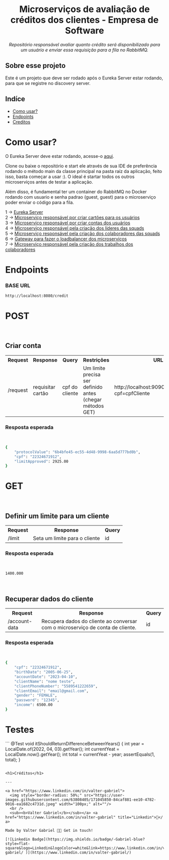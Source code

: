 <h1 align="center">Microserviços de avaliação de créditos dos clientes - Empresa de Software</h1>
<p align="center"><i>Repositório responsável avaliar quanto crédito será disponibilizado para um usuário e enviar essa requisição para a fila no RabbitMQ.</i></p>

##  Sobre esse projeto
Este é um projeto que deve ser rodado após o Eureka Server estar rodando, para que se registre no discovery server.


## Indíce
<!--ts-->
   * [Como usar?](#como-usar)
   * [Endpoints](#endpoints)
   * [Creditos](#creditos)
<!--te-->
  
<h1>Como usar?</h1>
<p>O Eureka Server deve estar rodando, acesse-o <a href="https://github.com/ValterGabriell/bank-system-eureka-server">aqui</a>.</br>
<p>Clone ou baixe o repositório e start ele através de sua IDE de preferência rodando o método main da classe principal na pasta raíz da aplicação, feito isso, basta começar a usar :). O ideal é startar todos os outros microserviços antes de testar a aplicação.</p>
<p>Além disso, é fundamental ter um container do RabbitMQ no Docker rodando com usuario e senha padrao (guest, guest) para o microserviço poder enviar o código para a fila.</p>

1 -> <a href="https://github.com/ValterGabriell/bank-system-eureka-server">Eureka Server</a></br>
2 -> <a href="https://github.com/ValterGabriell/bank-system-mscards">Microserviço responsável por criar cartões para os usuários</a></br>
3 -> <a href="https://github.com/ValterGabriell/bank-system-msaccount">Microserviço responsável por criar contas dos usuários</a></br>
4 -> <a href="https://github.com/ValterGabriell/software-company-mslead">Microserviço responsável pela criação dos líderes das squads</a></br>
5 -> <a href="https://github.com/ValterGabriell/software-company-mscolaborators">Microserviço responsável pela criação dos colaboradores das squads</a></br>
6 -> <a href="https://github.com/ValterGabriell/bank-system-gateway">Gateway para fazer o loadbalancer dos microserviços</a></br>
7 -> <a href="https://github.com/ValterGabriell/software-company-msjobs">Microserviço responsável pela criação dos trabalhos dos colaboradores</a></br>

  
<h1>Endpoints</h1>
<h3>BASE URL</h3>

```bash
http://localhost:8080/credit
``` 
<h1>POST</h1></br>

<h2>Criar conta</h2>

<table>
  <tr>
    <th>Request</th>
    <th>Response</th>
    <th>Query</th>
    <th>Restrições</th>
    <th>URL</th>
  </tr>
  <tr>
    <td>/request</td>
    <td>requisitar cartão</td>
    <td>cpf do cliente</td>
    <td>Um limite precisa ser definido antes (chegar métodos GET)</td>
    <td>http://localhost:9090/credit/request?cpf=cpfCliente</td>
    
  </tr>
</table>
<h3>Resposta esperada</h3></br>

```bash
{
	"protocolValue": "6b4bfe45-ec55-4d48-9998-6aa5d777bd0b",
	"cpf": "22324671912",
	"limitApproved": 2925.00
}
```

<h1>GET</h1></br>


<h2>Definir um limite para um cliente</h2>
<table>
  <tr>
    <th>Request</th>
    <th>Response</th>
    <th>Query</th>
  </tr>
  <tr>
    <td>/limit</td>
    <td>Seta um limite para o cliente</td>
    <td>id</td>
  </tr>
</table>



<h3>Resposta esperada</h3></br>

```bash
1400.000
```

</br>
<h2>Recuperar dados do cliente</h2>
<table>
  <tr>
    <th>Request</th>
    <th>Response</th>
    <th>Query</th>
  </tr>
  <tr>
    <td>/account-data</td>
    <td>Recupera dados do cliente ao conversar com o microserviço de conta de cliente.</td>
    <td>id</td>
  </tr>
</table>



<h3>Resposta esperada</h3></br>

```bash
{
	"cpf": "22324671912",
	"birthDate": "2005-06-25",
	"accountDate": "2023-04-10",
	"clientName": "nome teste",
	"clientPhoneNumber": "5589541222659",
	"clientEmail": "email@gmail.com",
	"gender": "FEMALE",
	"password": "12345",
	"income": 6500.00
}
```

<h1>Testes</h1>
```
 @Test
    void itShouldReturnDifferenceBetweenYears() {
        int year = LocalDate.of(2022, 04, 03).getYear();
        int currentYeat = LocalDate.now().getYear();
        int total = currentYeat - year;
        assertEquals(1, total);
    }
    
```

<h1>Créditos</h1>

---

<a href="https://www.linkedin.com/in/valter-gabriel">
  <img style="border-radius: 50%;" src="https://user-images.githubusercontent.com/63808405/171045850-84caf881-ee10-4782-9016-ea1682c4731d.jpeg" width="100px;" alt=""/>
  <br />
  <sub><b>Valter Gabriel</b></sub></a> <a href="https://www.linkedin.com/in/valter-gabriel" title="Linkedin">🚀</ a>
 
Made by Valter Gabriel 👋🏽 Get in touch!

[![Linkedin Badge](https://img.shields.io/badge/-Gabriel-blue?style=flat-square&logo=Linkedin&logoColor=white&link=https://www.linkedin.com/in/valter-gabriel/ )](https://www.linkedin.com/in/valter-gabriel/)

